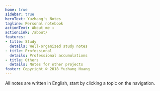 ```yaml
---
home: true
sidebar: true
heroText: Yuzhang's Notes
tagline: Personal notebook
actionText: About me →
actionLink: /about/
features:
- title: Study
  details: Well-organized study notes
- title: Professional
  details: Professional accumulations
- title: Others
  details: Notes for other projects
footer: Copyright © 2018 Yuzhang Huang
---
```

All notes are written in English, start by clicking a topic on the navigation.


